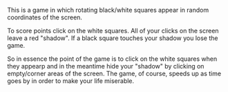 This is a game in which rotating black/white squares appear in random coordinates of the screen.

To score points click on the white squares. All of your clicks on the screen leave a red "shadow". If a black square touches your shadow you lose the game.

So in essence the point of the game is to click on the white squares when they appearp and in the meantime hide your "shadow" by clicking on empty/corner areas of the screen. The game, of course, speeds up as time goes by in order to make your life miserable.
